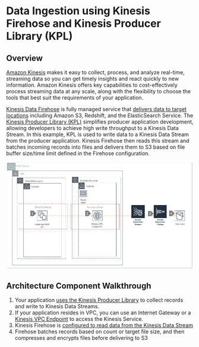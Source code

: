 # Data Ingestion using Kinesis Firehose and Kinesis Producer Library \(KPL\)

## Overview

[Amazon Kinesis](https://aws.amazon.com/kinesis/) makes it easy to collect, process, and analyze real-time, streaming data so you can get timely insights and react quickly to new information. Amazon Kinesis offers key capabilities to cost-effectively process streaming data at any scale, along with the flexibility to choose the tools that best suit the requirements of your application.

[Kinesis Data Firehose](https://aws.amazon.com/kinesis/data-firehose/) is fully managed service that [delivers data to target locations](https://docs.aws.amazon.com/firehose/latest/dev/basic-deliver.html) including Amazon S3, Redshift, and the ElasticSearch Service. The [Kinesis Producer Library \(KPL\)](https://github.com/awslabs/amazon-kinesis-producer) simplifies producer application development, allowing developers to achieve high write throughput to a Kinesis Data Stream. In this example, KPL is used to write data to a Kinesis Data Stream from the producer application. Kinesis Firehose then reads this stream and batches incoming records into files and delivers them to S3 based on file buffer size/time limit defined in the Firehose configuration.

![Ingestion using Kinesis Firehose and KPL](../../.gitbook/assets/ingestion-kinesis-and-kpl.png)

## Architecture Component Walkthrough

1. Your application [uses the Kinesis Producer Library](https://docs.aws.amazon.com/streams/latest/dev/developing-producers-with-kpl.html) to collect records and write to Kinesis Data Streams.
2. If your application resides in VPC, you can use an Internet Gateway or a [Kinesis VPC Endpoint](https://docs.aws.amazon.com/streams/latest/dev/vpc.html) to access the Kinesis Service.
3. Kinesis Firehose is [configured to read data from the Kinesis Data Stream](https://docs.aws.amazon.com/firehose/latest/dev/writing-with-kinesis-streams.html)
4. Firehose batches records based on count or target file size, and then compresses and encrypts files before delivering to S3

